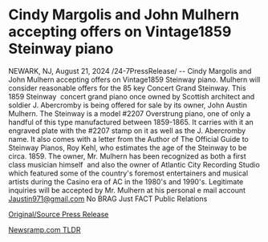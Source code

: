 # Cindy Margolis and John Mulhern accepting offers on Vintage1859 Steinway piano

NEWARK, NJ, August 21, 2024 /24-7PressRelease/ -- Cindy Margolis and John Mulhern accepting offers on Vintage1859 Steinway piano.  Mulhern will consider reasonable offers for the 85 key Concert Grand Steinway.  This 1859 Steinway  concert grand piano once owned by Scottish architect and soldier J. Abercromby is being offered for sale by its owner, John Austin Mulhern.   The Steinway is a model #2207 Overstrung piano, one of only a handful of this type manufactured between 1859-1865. It carries with it an engraved plate with the #2207 stamp on it as well as the J. Abercromby name.   It also comes with a letter from the Author of The Official Guide to Steinway Pianos, Roy Kehl, who estimates the age of the Steinway to be circa. 1859.   The owner, Mr. Mulhern has been recognized as both a first class musician himself  and also the owner of Atlantic City Recording Studio which featured some of the country's foremost entertainers and musical artists during the Casino era of AC in the 1980's and 1990's.  Legitimate inquiries will be accepted by Mr. Mulhern at his personal e mail account Jaustin971@gmail.com  No BRAG Just FACT Public Relations 

[Original/Source Press Release](https://www.24-7pressrelease.com/press-release/513584/cindy-margolis-and-john-mulhern-accepting-offers-on-vintage1859-steinway-piano) 

[Newsramp.com TLDR](https://newsramp.com/None) 